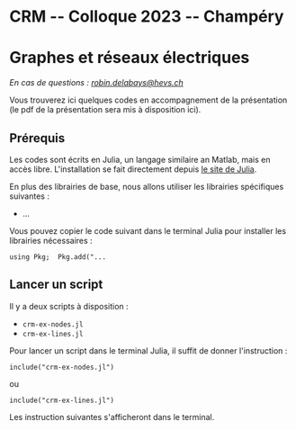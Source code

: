 # CRM -- Colloque 2023 -- Champéry
# Graphes et réseaux électriques

*En cas de questions : robin.delabays@hevs.ch*

Vous trouverez ici quelques codes en accompagnement de la présentation (le pdf de la présentation sera mis à disposition ici).

## Prérequis
Les codes sont écrits en Julia, un langage similaire an Matlab, mais en accès libre. L'installation se fait directement depuis [le site de Julia](https://julialang.org). 

En plus des librairies de base, nous allons utiliser les librairies spécifiques suivantes :

- ...

Vous pouvez copier le code suivant dans le terminal Julia pour installer les librairies nécessaires :

`using Pkg; 
Pkg.add("...`

## Lancer un script
Il y a deux scripts à disposition :

- `crm-ex-nodes.jl`
- `crm-ex-lines.jl`

Pour lancer un script dans le terminal Julia, il suffit de donner l'instruction :

`include("crm-ex-nodes.jl")`

ou

`include("crm-ex-lines.jl")`

Les instruction suivantes s'afficheront dans le terminal.





